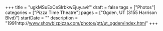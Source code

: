 +++
title = "ugkMSuExCeSIrbkwEjuy.avif"
draft = false
tags = ["Photos"]
categories = ["Pizza Time Theatre"]
pages = ["Ogden, UT (3155 Harrison Blvd)"]
startDate = ""
description = "1991http://www.showbizpizza.com/photos/ptt/ut_ogden/index.html"
+++
